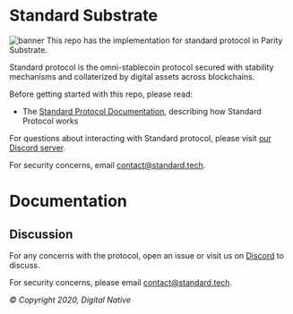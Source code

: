 # Standard Substrate

![banner](./media/standard_substrate.png)
This repo has the implementation for standard protocol in Parity Substrate.

Standard protocol is the omni-stablecoin protocol secured with stability mechanisms and collaterized by digital assets across blockchains.

Before getting started with this repo, please read:

* The [Standard Protocol Documentation](docs.standrd.tech), describing how Standard Protocol works

For questions about interacting with Standard protocol, please visit [our Discord server](https://chat.standardprotocol.org).

For security concerns, email [contact@standard.tech](mailto:contact@standard.tech).


# Documentation


Discussion
----------

For any concerns with the protocol, open an issue or visit us on [Discord](chat.standardprotocol.org) to discuss.

For security concerns, please email [contact@standard.tech](mailto:contact@standard.tech).

_© Copyright 2020, Digital Native_


